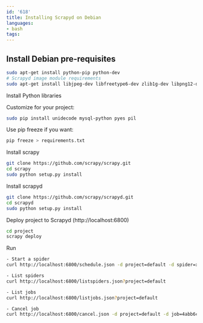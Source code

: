 ```yaml
---
id: '618'
title: Installing Scrapyd on Debian
languages:
- bash
tags:
---
```

Install Debian pre-requisites
-----------------------------


```bash
sudo apt-get install python-pip python-dev
# Scrapyd image module requirements
sudo apt-get install libjpeg-dev libfreetype6-dev zlib1g-dev libpng12-dev
```
    

Install Python libraries

Customize for your project:


```bash
sudo pip install unidecode mysql-python pyes pil
```
    

Use pip freeze if you want:


```bash
pip freeze > requirements.txt
```
    

Install scrapy


```bash
git clone https://github.com/scrapy/scrapy.git
cd scrapy
sudo python setup.py install
```
    

Install scrapyd


```bash
git clone https://github.com/scrapy/scrapyd.git
cd scrapyd
sudo python setup.py install
```
    

Deploy project to Scrapyd (http://localhost:6800)


```bash
cd project
scrapy deploy
```
    

Run


```bash
- Start a spider
curl http://localhost:6800/schedule.json -d project=default -d spider=xxx

- List spiders
curl http://localhost:6800/listspiders.json?project=default

- List jobs
curl http://localhost:6800/listjobs.json?project=default

- Cancel job
curl http://localhost:6800/cancel.json -d project=default -d job=4abb6c78fd1a11e28ed9fefdb24fae0a
```
    

